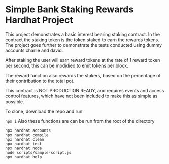 # Simple Bank Staking Rewards Hardhat Project

This project demonstrates a basic interest bearing staking contract. In the contract the staking token is the token staked to earn the rewards tokens. The project goes further to demonstrate the tests conducted using dummy accounts charlie and david.

After staking the user will earn reward tokens at the rate of 1 reward token per second, this can be modidied to emit tokens per block.

The reward function also rewards the stakers, based on the percentage of their contribution to the total pot.

This contract is NOT PRODUCTION READY, and requires events and access control features, which have not been included to make this as simple as possible.

To clone, download the repo and run:

```npm i```
Also these functions are can be run from the root of the directory

```shell
npx hardhat accounts
npx hardhat compile
npx hardhat clean
npx hardhat test
npx hardhat node
node scripts/sample-script.js
npx hardhat help
```

